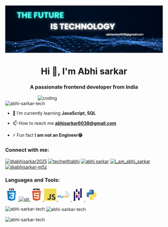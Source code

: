 ![logo](https://github.com/Abhi-Sarkar-tech/Abhi-Sarkar-tech/blob/main/abhisarkar6038%40gmail.com.png)

<h1 align="center">Hi 👋, I'm Abhi sarkar</h1>
<h3 align="center">A passionate frontend developer from India</h3>

<img align="right" alt="coding" width="400px" src="https://camo.githubusercontent.com/2366b34bb903c09617990fb5fff4622f3e941349e846ddb7e73df872a9d21233/68747470733a2f2f63646e2e6472696262626c652e636f6d2f75736572732f3733303730332f73637265656e73686f74732f363538313234332f6176656e746f2e676966">

<p align="left"> <img src="https://komarev.com/ghpvc/?username=abhi-sarkar-tech&label=Profile%20views&color=0e75b6&style=flat" alt="abhi-sarkar-tech" /> </p>

- 🌱 I’m currently learning **JavaScript, SQL**

- 📫 How to reach me **abhisarkar6038@gmail.com**

- ⚡ Fun fact **I am not an Engineer😁**

<h3 align="left">Connect with me:</h3>
<p align="left">
<a href="https://twitter.com/@abhisarkar2025" target="blank"><img align="center" src="https://raw.githubusercontent.com/rahuldkjain/github-profile-readme-generator/master/src/images/icons/Social/twitter.svg" alt="@abhisarkar2025" height="30" width="40" /></a>
<a href="https://linkedin.com/in/techwithabhi" target="blank"><img align="center" src="https://raw.githubusercontent.com/rahuldkjain/github-profile-readme-generator/master/src/images/icons/Social/linked-in-alt.svg" alt="techwithabhi" height="30" width="40" /></a>
<a href="https://fb.com/abhi sarkar" target="blank"><img align="center" src="https://raw.githubusercontent.com/rahuldkjain/github-profile-readme-generator/master/src/images/icons/Social/facebook.svg" alt="abhi sarkar" height="30" width="40" /></a>
<a href="https://instagram.com/i_am_abhi_sarkar" target="blank"><img align="center" src="https://raw.githubusercontent.com/rahuldkjain/github-profile-readme-generator/master/src/images/icons/Social/instagram.svg" alt="i_am_abhi_sarkar" height="30" width="40" /></a>
<a href="https://www.youtube.com/c/@abhisarkar-m5z" target="blank"><img align="center" src="https://raw.githubusercontent.com/rahuldkjain/github-profile-readme-generator/master/src/images/icons/Social/youtube.svg" alt="@abhisarkar-m5z" height="30" width="40" /></a>
</p>

<h3 align="left">Languages and Tools:</h3>
<p align="left"> <a href="https://www.w3schools.com/css/" target="_blank" rel="noreferrer"> <img src="https://raw.githubusercontent.com/devicons/devicon/master/icons/css3/css3-original-wordmark.svg" alt="css3" width="40" height="40"/> </a> <a href="https://git-scm.com/" target="_blank" rel="noreferrer"> <img src="https://www.vectorlogo.zone/logos/git-scm/git-scm-icon.svg" alt="git" width="40" height="40"/> </a> <a href="https://www.w3.org/html/" target="_blank" rel="noreferrer"> <img src="https://raw.githubusercontent.com/devicons/devicon/master/icons/html5/html5-original-wordmark.svg" alt="html5" width="40" height="40"/> </a> <a href="https://developer.mozilla.org/en-US/docs/Web/JavaScript" target="_blank" rel="noreferrer"> <img src="https://raw.githubusercontent.com/devicons/devicon/master/icons/javascript/javascript-original.svg" alt="javascript" width="40" height="40"/> </a> <a href="https://www.mysql.com/" target="_blank" rel="noreferrer"> <img src="https://raw.githubusercontent.com/devicons/devicon/master/icons/mysql/mysql-original-wordmark.svg" alt="mysql" width="40" height="40"/> </a> <a href="https://pandas.pydata.org/" target="_blank" rel="noreferrer"> <img src="https://raw.githubusercontent.com/devicons/devicon/2ae2a900d2f041da66e950e4d48052658d850630/icons/pandas/pandas-original.svg" alt="pandas" width="40" height="40"/> </a> <a href="https://www.python.org" target="_blank" rel="noreferrer"> <img src="https://raw.githubusercontent.com/devicons/devicon/master/icons/python/python-original.svg" alt="python" width="40" height="40"/> </a> </p>

<p><img align="left" src="https://github-readme-stats.vercel.app/api/top-langs?username=abhi-sarkar-tech&show_icons=true&locale=en&layout=compact" alt="abhi-sarkar-tech" /></p>

<p>&nbsp;<img align="center" src="https://github-readme-stats.vercel.app/api?username=abhi-sarkar-tech&show_icons=true&locale=en" alt="abhi-sarkar-tech" /></p>

<p><img align="center" src="https://github-readme-streak-stats.herokuapp.com/?user=abhi-sarkar-tech&" alt="abhi-sarkar-tech" /></p>
